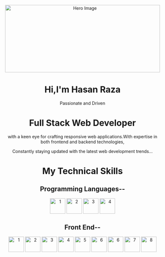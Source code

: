<p align="center">
  <img src="https://i.postimg.cc/0Nd0D244/d.png" alt="Hero Image" width="100%" height="220">
</p>
<div align="center">
  <h1>Hi,I'm Hasan Raza</h1>
  <p>Passionate and Driven <h1> Full Stack Web Developer</h1> with a keen eye for crafting responsive web applications.With expertise in both frontend and backend technologies,
  <p>Constantly staying updated with the latest web development trends...</p>
</div>
<div align="center">
  <h1>My Technical Skills</h1>
  <h2>Programming Languages--</h2>
  <div>
    <img src="https://upload.wikimedia.org/wikipedia/commons/1/19/C_Logo.png"alt="1" widht="50" height="50">
    <img src="https://upload.wikimedia.org/wikipedia/en/thumb/3/30/Java_programming_language_logo.svg/1200px-Java_programming_language_logo.svg.png" alt="2" widht="50" height="50">
    <img src="https://upload.wikimedia.org/wikipedia/commons/6/6a/JavaScript-logo.png" alt="3" widht="50" height="50">
    <img src="https://upload.wikimedia.org/wikipedia/commons/thumb/4/4c/Typescript_logo_2020.svg/1200px-Typescript_logo_2020.svg.png" alt="4" widht="50" height="50">
  </div>
  <h2>Front End--</h2>
  <div>
    <img src="https://upload.wikimedia.org/wikipedia/commons/thumb/6/61/HTML5_logo_and_wordmark.svg/512px-HTML5_logo_and_wordmark.svg.png"alt="1" widht="50" height="50">
    <img src="https://encrypted-tbn0.gstatic.com/images?q=tbn:ANd9GcTO5ryTY9VShCV5uJWhoBXkcxxlFB8O5bbxGA&s" alt="2" widht="50" height="50">
    <img src="https://encrypted-tbn0.gstatic.com/images?q=tbn:ANd9GcSlGmKtrnxElpqw3AExKXPWWBulcwjlvDJa1Q&s" alt="3" widht="50" height="50">
    <img src="https://images-cdn.openxcell.com/wp-content/uploads/2024/07/24154156/dango-inner-2.webp" alt="4" widht="50" height="50">
    <img src="https://encrypted-tbn0.gstatic.com/images?q=tbn:ANd9GcQNhoXisDruJMDAq3Ltd-wuaMW2lGxck9wAKw&s" alt="5" widht="50" height="50">
    <img src="https://encrypted-tbn0.gstatic.com/images?q=tbn:ANd9GcQ8dYWJ-_SKJ2akzqJuvM_0Alw5qC0NEIauRg&s" alt="6" widht="50" height="50">
    <img src="https://cdn.worldvectorlogo.com/logos/material-ui-1.svg" alt="6" widht="50" height="50">
    <img src="https://upload.wikimedia.org/wikipedia/commons/thumb/b/b2/Bootstrap_logo.svg/1280px-Bootstrap_logo.svg.png" alt="7" widht="50" height="50">
    <img src="https://encrypted-tbn0.gstatic.com/images?q=tbn:ANd9GcTMfeXAXFgfBZUaROGYeW0t9QrxpFHA_OI3Xg&s" alt="8" widht="50" height="50">
  </div>
</div>


